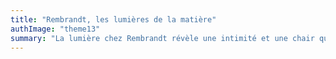 ```yaml
---
title: "Rembrandt, les lumières de la matière"
authImage: "theme13"
summary: "La lumière chez Rembrandt révèle une intimité et une chair qui jamais ne furent disséquées de manière aussi troublante. A travers ses œuvres, remontez le fil de son existence, de sa jeunesse en pleine gloire à sa vieillesse désargentée."
---
```

